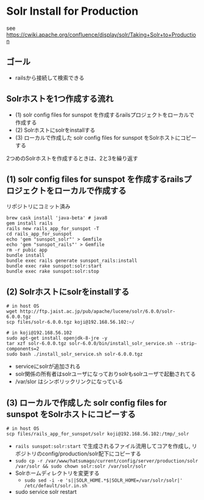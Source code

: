 # Solr Install for Production
see https://cwiki.apache.org/confluence/display/solr/Taking+Solr+to+Production

## ゴール
* railsから接続して検索できる

## Solrホストを1つ作成する流れ
* (1) solr config files for sunspot を作成するrailsプロジェクトをローカルで作成する
* (2) Solrホストにsolrをinstallする
* (3) ローカルで作成した solr config files for sunspot をSolrホストにコピーする

2つめのSolrホストを作成するときは、2と3を繰り返す

## (1) solr config files for sunspot を作成するrailsプロジェクトをローカルで作成する
リポジトリにコミット済み

```
brew cask install 'java-beta' # java8
gem install rails
rails new rails_app_for_sunspot -T
cd rails_app_for_sunspot
echo 'gem "sunspot_solr"' > Gemfile
echo 'gem "sunspot_rails"' > Gemfile
rm -r pubic app
bundle install
bundle exec rails generate sunspot_rails:install
bundle exec rake sunspot:solr:start
bundle exec rake sunspot:solr:stop
```

## (2) Solrホストにsolrをinstallする
```
# in host OS
wget http://ftp.jaist.ac.jp/pub/apache/lucene/solr/6.0.0/solr-6.0.0.tgz
scp files/solr-6.0.0.tgz koji@192.168.56.102:~/
```
```
# in koji@192.168.56.102
sudo apt-get install openjdk-8-jre -y
tar xzf solr-6.0.0.tgz solr-6.0.0/bin/install_solr_service.sh --strip-components=2
sudo bash ./install_solr_service.sh solr-6.0.0.tgz
```
* serviceにsolrが追加される
* solr関係の所有者はsolrユーザになっておりsolrもsolrユーザで起動されてる
* /var/slor はシンボリックリンクになっている

##  (3) ローカルで作成した solr config files for sunspot をSolrホストにコピーする
```
# in host OS
scp files/rails_app_for_sunspot/solr koji@192.168.56.102:/tmp/_solr
```
* `rails sunspot:solr:start` で生成されるファイル流用してコアを作成し, リポジトリのconfig/production/solr配下にコピーする
* `sudo cp -r /var/www/hatsumago/current/config/server/production/solr /var/solr && sudo chown solr:solr /var/solr/solr`
* Solrホームディレクトリを変更する
  * `sudo sed -i -e 's||SOLR_HOME.*$|SOLR_HOME=/var/solr/solr|' /etc/default/solr.in.sh`
* sudo service solr restart
